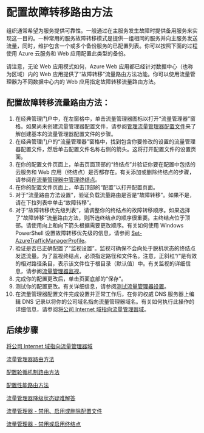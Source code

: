 <properties 
   pageTitle="配置流量管理器故障转移流量路由方法 | Azure"
   description="本文将帮助你在流量管理器中配置故障转移流量路由方法"
   services="traffic-manager"
   documentationCenter=""
   authors="joaoma"
   manager="adinah"
   editor="tysonn" />
<tags
	ms.service="traffic-manager"
   ms.date="03/17/2016"
	wacn.date="04/26/2016"/>

# 配置故障转移路由方法

组织通常希望为服务提供可靠性。一般通过在主服务发生故障时提供备用服务来实现这一目的。一种常用的服务故障转移模式是提供一组相同的服务并向主服务发送流量，同时，维护包含一个或多个备份服务的已配置列表。你可以按照下面的过程使用 Azure 云服务和 Web 应用配置此类型的备份。

请注意，无论 Web 应用模式如何，Azure Web 应用都已经针对数据中心（也称为区域）内的 Web 应用提供了“故障转移”流量路由方法功能。你可以使用流量管理器为不同数据中心内的 Web 应用指定故障转移流量路由方法。

## 配置故障转移流量路由方法：

1. 在经典管理门户中，在左窗格中，单击流量管理器图标以打开“流量管理器”窗格。如果尚未创建流量管理器配置文件，请参阅[管理流量管理器配置文件](/documentation/articles/traffic-manager-manage-profiles/)来了解创建基本的流量管理器配置文件的步骤。
2. 在经典管理门户的“流量管理器”窗格中，找到包含你要修改的设置的流量管理器配置文件，然后单击配置文件名称右侧的箭头。这将打开配置文件的设置页面。
3. 在你的配置文件页面上，单击页面顶部的“终结点”并验证你要在配置中包括的云服务和 Web 应用（终结点）是否都存在。有关添加或删除终结点的步骤，请参阅[在流量管理器中管理终结点](/documentation/articles/traffic-manager-endpoints/)。
4. 在你的配置文件页面上，单击顶部的“配置”以打开配置页面。
5. 对于“流量路由方法设置”，验证负载流量路由是否是“故障转移”。如果不是，请在下拉列表中单击“故障转移”。
6. 对于“故障转移优先级列表”，请调整你的终结点的故障转移顺序。如果选择了“故障转移”流量路由方法，则所选终结点的顺序很重要。主终结点位于顶部。请使用向上和向下箭头根据需要更改顺序。有关如何使用 Windows PowerShell 设置故障转移优先级的信息，请参阅 [Set-AzureTrafficManagerProfile](https://msdn.microsoft.com/zh-cn/library/dn690254.aspx)。
7. 验证是否已正确配置了“监视设置”。监视可确保不会向处于脱机状态的终结点发送流量。为了监视终结点，必须指定路径和文件名。注意，正斜杠“/”是有效的相对路径条目，表示该文件位于根目录（默认值）中。有关监视的详细信息，请参阅[流量管理器监视](/documentation/articles/traffic-manager-monitoring/)。
8. 完成你的配置更改后，单击页面底部的“保存”。
9. 测试你的配置更改。有关详细信息，请参阅[测试流量管理器设置](/documentation/articles/traffic-manager-testing-settings/)。
10. 在流量管理器配置文件完成设置并正常工作后，在你的权威 DNS 服务器上编辑 DNS 记录以将你的公司域名指向流量管理器域名。有关如何执行此操作的详细信息，请参阅[将公司 Internet 域指向流量管理器域](/documentation/articles/traffic-manager-point-internet-domain/)。

## 后续步骤

[将公司 Internet 域指向流量管理器域](/documentation/articles/traffic-manager-point-internet-domain/)

[流量管理器路由方法](/documentation/articles/traffic-manager-routing-methods/)

[配置轮循机制路由方法](/documentation/articles/traffic-manager-configure-round-robin-routing-method/)

[配置性能路由方法](/documentation/articles/traffic-manager-configure-performance-routing-method/)

[流量管理器降级状态疑难解答](/documentation/articles/traffic-manager-troubleshooting-degraded/)

[流量管理器 - 禁用、启用或删除配置文件](/documentation/articles/disable-enable-or-delete-a-profile/)

[流量管理器 - 禁用或启用终结点](/documentation/articles/disable-or-enable-an-endpoint/)

 

<!---HONumber=Mooncake_1221_2015-->